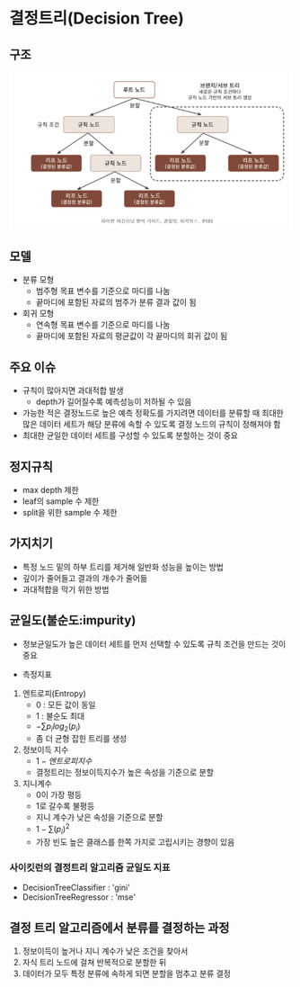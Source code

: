 # 결정트리(Decision Tree)

## 구조
![dt](data/image/dt.png)

## 모델
- 분류 모형
    - 범주형 목표 변수를 기준으로 마디를 나눔
    - 끝마디에 포함된 자료의 범주가 분류 결과 값이 됨
- 회귀 모형
    - 연속형 목표 변수를 기준으로 마디를 나눔
    - 끝마디에 포함된 자료의 평균값이 각 끝마디의 회귀 값이 됨

## 주요 이슈
- 규칙이 많아지면 과대적합 발생
    - depth가 길어질수록 예측성능이 저하될 수 있음
- 가능한 적은 결정노드로 높은 예측 정확도를 가지려면 데이터를 분류할 때 최대한 많은 데이터 세트가 해당 분류에 속할 수 있도록 결정 노드의 규칙이 정해져야 함
- 최대한 균일한 데이터 세트를 구성할 수 있도록 분할하는 것이 중요

## 정지규칙
- max depth 제한
- leaf의 sample 수 제한
- split을 위한 sample 수 제한

## 가지치기
- 특정 노드 밑의 하부 트리를 제거해 일반화 성능을 높이는 방법
- 깊이가 줄어들고 결과의 개수가 줄어듦
- 과대적합을 막기 위한 방법

## 균일도(불순도:impurity)
- 정보균일도가 높은 데이터 세트를 먼저 선택할 수 있도록 규칙 조건을 만드는 것이 중요

- 측정지표
1. 엔트로피(Entropy)
    - 0 : 모든 값이 동일
    - 1 : 불순도 최대
    - $-\sum p_{i}log_{2}(p_{i})$
    - 좀 더 균형 잡힌 트리를 생성
2. 정보이득 지수
    - $1 - 엔트로피지수$
    - 결정트리는 정보이득지수가 높은 속성을 기준으로 분할
3. 지니계수
    - 0이 가장 평등
    - 1로 갈수록 불평등
    - 지니 계수가 낮은 속성을 기준으로 분할
    - $1 - \sum(p_{i})^2$
    - 가장 빈도 높은 클래스를 한쪽 가지로 고립시키는 경향이 있음

### 사이킷런의 결정트리 알고리즘 균일도 지표
- DecisionTreeClassifier : 'gini'
- DecisionTreeRegressor : 'mse'

## 결정 트리 알고리즘에서 분류를 결정하는 과정
1. 정보이득이 높거나 지니 계수가 낮은 조건을 찾아서
2. 자식 트리 노드에 걸쳐 반복적으로 분할한 뒤
3. 데이터가 모두 특정 분류에 속하게 되면 분할을 멈추고 분류 결정